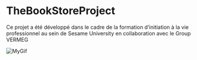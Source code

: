 # TheBookStoreProject
Ce projet a été développé dans le cadre de la formation d’initiation à la vie professionnel au sein de Sesame University en collaboration avec le Group VERMEG



![MyGif](https://user-images.githubusercontent.com/74179962/99586154-9b9eec80-29e7-11eb-91e1-b06de4c577a2.gif)
